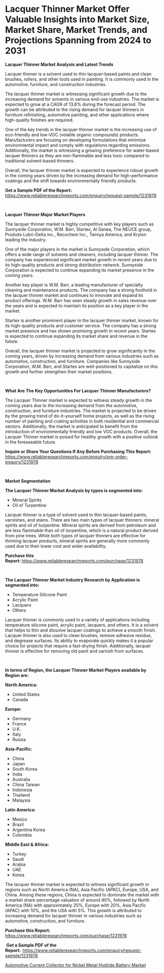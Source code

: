 <p><h1>Lacquer Thinner Market Offer Valuable Insights into Market Size, Market Share, Market Trends, and Projections Spanning from 2024 to 2031</h1></p><p><strong>Lacquer Thinner Market Analysis and Latest Trends</strong></p>
<p><p>Lacquer thinner is a solvent used to thin lacquer-based paints and clean brushes, rollers, and other tools used in painting. It is commonly used in the automotive, furniture, and construction industries.</p><p>The lacquer thinner market is witnessing significant growth due to the increasing demand for solvents in various end-use industries. The market is expected to grow at a CAGR of 13.6% during the forecast period. The growth can be attributed to the rising demand for lacquer thinners in furniture refinishing, automotive painting, and other applications where high-quality finishes are required.</p><p>One of the key trends in the lacquer thinner market is the increasing use of eco-friendly and low-VOC (volatile organic compounds) products. Manufacturers are focusing on developing formulations that minimize environmental impact and comply with regulations regarding emissions. Additionally, the market is witnessing a growing preference for water-based lacquer thinners as they are non-flammable and less toxic compared to traditional solvent-based thinners.</p><p>Overall, the lacquer thinner market is expected to experience robust growth in the coming years driven by the increasing demand for high-performance coatings and the shift towards environmentally friendly products.</p></p>
<p><strong>Get a Sample PDF of the Report:&nbsp;</strong> <a href="https://www.reliableresearchreports.com/enquiry/request-sample/1231978">https://www.reliableresearchreports.com/enquiry/request-sample/1231978</a></p>
<p>&nbsp;</p>
<p><strong>Lacquer Thinner Major Market Players</strong></p>
<p><p>The lacquer thinner market is highly competitive with key players such as Sunnyside Corporation, W.M. Barr, Startex, Al Sanea, The NEUCE group, Produits Lubri-Delta inc., Recochem Inc., Tamiya America, and Krylon leading the industry. </p><p>One of the major players in the market is Sunnyside Corporation, which offers a wide range of solvents and cleaners, including lacquer thinner. The company has experienced significant market growth in recent years due to its high-quality products and strong distribution network. Sunnyside Corporation is expected to continue expanding its market presence in the coming years.</p><p>Another key player is W.M. Barr, a leading manufacturer of specialty cleaning and maintenance products. The company has a strong foothold in the lacquer thinner market and continues to innovate and expand its product offerings. W.M. Barr has seen steady growth in sales revenue over the years and is expected to maintain its position as a key player in the market.</p><p>Startex is another prominent player in the lacquer thinner market, known for its high-quality products and customer service. The company has a strong market presence and has shown promising growth in recent years. Startex is expected to continue expanding its market share and revenue in the future.</p><p>Overall, the lacquer thinner market is projected to grow significantly in the coming years, driven by increasing demand from various industries such as automotive, construction, and furniture. Companies like Sunnyside Corporation, W.M. Barr, and Startex are well-positioned to capitalize on this growth and further strengthen their market positions.</p></p>
<p>&nbsp;</p>
<p><strong>What Are The Key Opportunities For Lacquer Thinner Manufacturers?</strong></p>
<p><p>The Lacquer Thinner market is expected to witness steady growth in the coming years due to the increasing demand from the automotive, construction, and furniture industries. The market is projected to be driven by the growing trend of do-it-yourself home projects, as well as the rising number of painting and coating activities in both residential and commercial sectors. Additionally, the market is anticipated to benefit from the introduction of environmentally friendly and low VOC products. Overall, the Lacquer Thinner market is poised for healthy growth with a positive outlook in the foreseeable future.</p></p>
<p><strong>Inquire or Share Your Questions If Any Before Purchasing This Report:</strong> <a href="https://www.reliableresearchreports.com/enquiry/pre-order-enquiry/1231978">https://www.reliableresearchreports.com/enquiry/pre-order-enquiry/1231978</a></p>
<p>&nbsp;</p>
<p><strong>Market Segmentation</strong></p>
<p><strong>The Lacquer Thinner Market Analysis by types is segmented into:</strong></p>
<p><ul><li>Mineral Spirits</li><li>Oil of Turpentine</li></ul></p>
<p><p>Lacquer thinner is a type of solvent used to thin lacquer-based paints, varnishes, and stains. There are two main types of lacquer thinners: mineral spirits and oil of turpentine. Mineral spirits are derived from petroleum and are less flammable than oil of turpentine, which is a natural product derived from pine trees. While both types of lacquer thinners are effective for thinning lacquer products, mineral spirits are generally more commonly used due to their lower cost and wider availability.</p></p>
<p><strong>Purchase this Report:&nbsp;</strong><a href="https://www.reliableresearchreports.com/purchase/1231978">https://www.reliableresearchreports.com/purchase/1231978</a></p>
<p>&nbsp;</p>
<p><strong>The Lacquer Thinner Market Industry Research by Application is segmented into:</strong></p>
<p><ul><li>Temperature Silicone Paint</li><li>Acrylic Paint</li><li>Lacquers</li><li>Others</li></ul></p>
<p><p>Lacquer thinner is commonly used in a variety of applications including temperature silicone paint, acrylic paint, lacquers, and others. It is a solvent that helps to thin and dissolve lacquer coatings to achieve a smooth finish. Lacquer thinner is also used to clean brushes, remove adhesive residue, and degrease surfaces. Its ability to evaporate quickly makes it a popular choice for projects that require a fast-drying finish. Additionally, lacquer thinner is effective for removing old paint and varnish from surfaces.</p></p>
<p>&nbsp;</p>
<p><strong>In terms of Region, the Lacquer Thinner Market Players available by Region are:</strong></p>
<p>
    <p> <strong> North America: </strong>
        <ul>
            <li>United States</li>
            <li>Canada</li>
        </ul>
        </p> 
    <p> <strong> Europe: </strong>
        <ul>
            <li>Germany</li>
            <li>France</li>
            <li>U.K.</li>
            <li>Italy</li>
            <li>Russia</li>
        </ul>
        </p> 
    <p> <strong> Asia-Pacific: </strong>
        <ul>
            <li>China</li>
            <li>Japan</li>
            <li>South Korea</li>
            <li>India</li>
            <li>Australia</li>
            <li>China Taiwan</li>
            <li>Indonesia</li>
            <li>Thailand</li>
            <li>Malaysia</li>
        </ul>
        </p> 
    <p> <strong> Latin America: </strong>
        <ul>
            <li>Mexico</li>
            <li>Brazil</li>
            <li>Argentina Korea</li>
            <li>Colombia</li>
        </ul>
        </p> 
    <p> <strong> Middle East & Africa: </strong>
        <ul>
            <li>Turkey</li>
            <li>Saudi</li>
            <li>Arabia</li>
            <li>UAE</li>
            <li>Korea</li>
        </ul>
    </p>
    </p>
<p><p>The lacquer thinner market is expected to witness significant growth in regions such as North America (NA), Asia Pacific (APAC), Europe, USA, and China. Among these regions, China is expected to dominate the market with a market share percentage valuation of around 40%, followed by North America (NA) with approximately 25%, Europe with 20%, Asia Pacific (APAC) with 10%, and the USA with 5%. This growth is attributed to increasing demand for lacquer thinner in various industries such as automotive, construction, and furniture.</p></p>
<p><strong>Purchase this Report: </strong><a href="https://www.reliableresearchreports.com/purchase/1231978">https://www.reliableresearchreports.com/purchase/1231978</a></p>
<p>&nbsp;<strong>Get a Sample PDF of the Report:&nbsp;&nbsp;</strong><a href="https://www.reliableresearchreports.com/enquiry/request-sample/1231978">https://www.reliableresearchreports.com/enquiry/request-sample/1231978</a></p>
<p><strong></strong></p>
<p><p><a href="https://nifty-kite-d51.notion.site/Automotive-Current-Collector-for-Nickel-Metal-Hydride-Battery-Market-Provides-Detailed-Segmentation--0cf7cf6af5bf48f78e3067dfd0943314">Automotive Current Collector for Nickel Metal Hydride Battery Market</a></p></p>